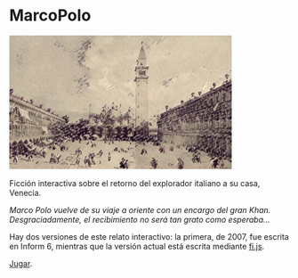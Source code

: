 # MarcoPolo

![Piazza de San Marcos](marcoPolo-fijs/app/www/res/san_marcos.jpg)

Ficción interactiva sobre el retorno del explorador italiano a su casa, Venecia.

*Marco Polo vuelve de su viaje a oriente con un encargo del gran Khan. Desgraciadamente, el recibimiento no será tan grato como esperaba...*

Hay dos versiones de este relato interactivo: la primera, de 2007, fue escrita en Inform 6, mientras que la versión actual está escrita mediante <a href="http://github.com/baltasarq/fi.js">fi.js</a>.

<a href="http://baltasarq.github.io/MarcoPolo">Jugar</a>.
